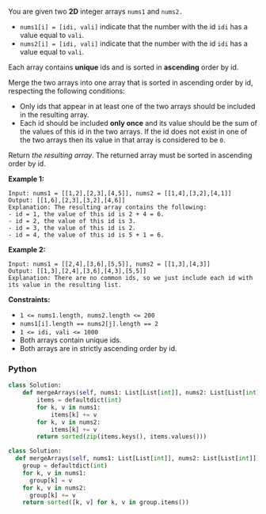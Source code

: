 You are given two  **2D**  integer arrays  `nums1`  and  `nums2.`

- `nums1[i] = [idi, vali]` indicate that the number with the id  `idi`  has a value equal to  `vali`.
- `nums2[i] = [idi, vali]` indicate that the number with the id  `idi`  has a value equal to  `vali`.

Each array contains  **unique**  ids and is sorted in  **ascending**  order by id.

Merge the two arrays into one array that is sorted in ascending order by id, respecting the following conditions:

- Only ids that appear in at least one of the two arrays should be included in the resulting array.
- Each id should be included  **only once**  and its value should be the sum of the values of this id in the two arrays.
  If the id does not exist in one of the two arrays then its value in that array is considered to be  `0`.

Return  _the resulting array_. The returned array must be sorted in ascending order by id.

**Example 1:**

```
Input: nums1 = [[1,2],[2,3],[4,5]], nums2 = [[1,4],[3,2],[4,1]]
Output: [[1,6],[2,3],[3,2],[4,6]]
Explanation: The resulting array contains the following:
- id = 1, the value of this id is 2 + 4 = 6.
- id = 2, the value of this id is 3.
- id = 3, the value of this id is 2.
- id = 4, the value of this id is 5 + 1 = 6.
```

**Example 2:**

```
Input: nums1 = [[2,4],[3,6],[5,5]], nums2 = [[1,3],[4,3]]
Output: [[1,3],[2,4],[3,6],[4,3],[5,5]]
Explanation: There are no common ids, so we just include each id with its value in the resulting list.
```

**Constraints:**

- `1 <= nums1.length, nums2.length <= 200`
- `nums1[i].length == nums2[j].length == 2`
- `1 <= idi, vali <= 1000`
- Both arrays contain unique ids.
- Both arrays are in strictly ascending order by id.

### Python

```python
class Solution:
    def mergeArrays(self, nums1: List[List[int]], nums2: List[List[int]]) -> List[List[int]]:
        items = defaultdict(int)
        for k, v in nums1:
            items[k] += v
        for k, v in nums2:
            items[k] += v
        return sorted(zip(items.keys(), items.values()))
```

```py
class Solution:
  def mergeArrays(self, nums1: List[List[int]], nums2: List[List[int]]) -> List[List[int]]:
    group = defaultdict(int)
    for k, v in nums1:
      group[k] = v
    for k, v in nums2:
      group[k] += v
    return sorted([k, v] for k, v in group.items())
```